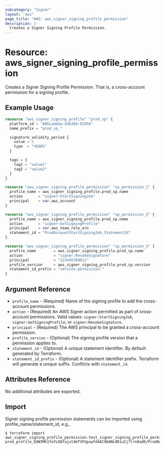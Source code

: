```yaml
---
subcategory: "Signer"
layout: "aws"
page_title: "AWS: aws_signer_signing_profile_permission"
description: |-
  Creates a Signer Signing Profile Permission.
---
```


# Resource: aws_signer_signing_profile_permission

Creates a Signer Signing Profile Permission. That is, a cross-account permission for a signing profile.

## Example Usage

```terraform
resource "aws_signer_signing_profile" "prod_sp" {
  platform_id = "AWSLambda-SHA384-ECDSA"
  name_prefix = "prod_sp_"

  signature_validity_period {
    value = 5
    type  = "YEARS"
  }

  tags = {
    tag1 = "value1"
    tag2 = "value2"
  }
}

resource "aws_signer_signing_profile_permission" "sp_permission_1" {
  profile_name = aws_signer_signing_profile.prod_sp.name
  action       = "signer:StartSigningJob"
  principal    = var.aws_account
}

resource "aws_signer_signing_profile_permission" "sp_permission_2" {
  profile_name = aws_signer_signing_profile.prod_sp.name
  action       = "signer:GetSigningProfile"
  principal    = var.aws_team_role_arn
  statement_id = "ProdAccountStartSigningJob_StatementId"
}

resource "aws_signer_signing_profile_permission" "sp_permission_3" {
  profile_name        = aws_signer_signing_profile.prod_sp.name
  action              = "signer:RevokeSignature"
  principal           = "123456789012"
  profile_version     = aws_signer_signing_profile.prod_sp.version
  statement_id_prefix = "version-permission-"
}
```

## Argument Reference

* `profile_name` - (Required) Name of the signing profile to add the cross-account permissions.
* `action` - (Required) An AWS Signer action permitted as part of cross-account permissions. Valid values: `signer:StartSigningJob`, `signer:GetSigningProfile`, or `signer:RevokeSignature`.
* `principal` - (Required) The AWS principal to be granted a cross-account permission.
* `profile_version` - (Optional) The signing profile version that a permission applies to.
* `statement_id` - (Optional) A unique statement identifier. By default generated by Terraform.
* `statement_id_prefix` - (Optional) A statement identifier prefix. Terraform will generate a unique suffix. Conflicts with `statement_id`.

## Attributes Reference

No additional attributes are exported.

## Import

Signer signing profile permission statements can be imported using profile_name/statement_id, e.g.,

```
$ terraform import aws_signer_signing_profile_permission.test_signer_signing_profile_permission prod_profile_DdW3Mk1foYL88fajut4mTVFGpuwfd4ACO6ANL0D1uIj7lrn8adK/ProdAccountStartSigningJobStatementId
```

<!-- cache-key: cdktf-0.17.0-pre.15 input-bb0af746ec9dd20ea7062cb08e7071eafd43beeef1878ed58fa603cb7233f309 -->